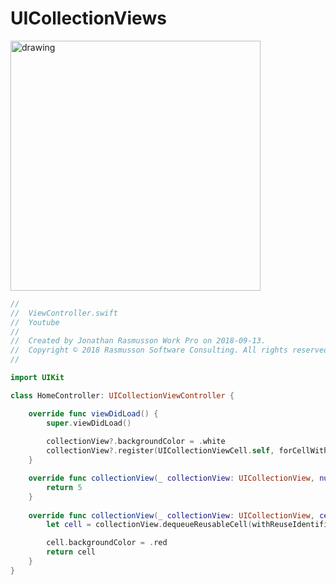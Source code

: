 # UICollectionViews

<img src="https://github.com/jrasmusson/ios-starter-kit/blob/master/basics/UICollectionView/images/demo.png" alt="drawing" width="400"/>

```swift
//
//  ViewController.swift
//  Youtube
//
//  Created by Jonathan Rasmusson Work Pro on 2018-09-13.
//  Copyright © 2018 Rasmusson Software Consulting. All rights reserved.
//

import UIKit

class HomeController: UICollectionViewController {

    override func viewDidLoad() {
        super.viewDidLoad()
        
        collectionView?.backgroundColor = .white
        collectionView?.register(UICollectionViewCell.self, forCellWithReuseIdentifier: "cellId")
    }

    override func collectionView(_ collectionView: UICollectionView, numberOfItemsInSection section: Int) -> Int {
        return 5
    }
    
    override func collectionView(_ collectionView: UICollectionView, cellForItemAt indexPath: IndexPath) -> UICollectionViewCell {
        let cell = collectionView.dequeueReusableCell(withReuseIdentifier: "cellId", for: indexPath)

        cell.backgroundColor = .red
        return cell
    }
}
```




